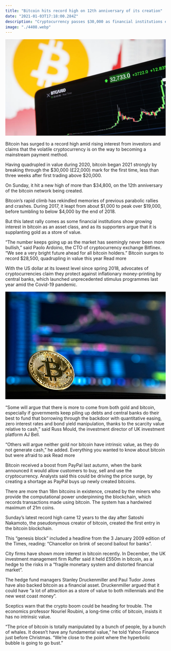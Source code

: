 ```yaml
---
title: "Bitcoin hits record high on 12th anniversary of its creation"
date: "2021-01-03T17:18:00.284Z"
description: "Cryptocurrency passes $30,000 as financial institutions express growing interest"
image: "./4408.webp"
---
```


![The price of bitcoin is rising as more investors see the cryptocurrency as a store of value. ](./4408.webp)

Bitcoin has surged to a record high amid rising interest from investors and claims that the volatile cryptocurrency is on the way to becoming a mainstream payment method.

Having quadrupled in value during 2020, bitcoin began 2021 strongly by breaking through the $30,000 (£22,000) mark for the first time, less than three weeks after first trading above $20,000.

On Sunday, it hit a new high of more than $34,800, on the 12th anniversary of the bitcoin network being created.

Bitcoin’s rapid climb has rekindled memories of previous parabolic rallies and crashes. During 2017, it leapt from about $1,000 to peak over $19,000, before tumbling to below $4,000 by the end of 2018.

But this latest rally comes as some financial institutions show growing interest in bitcoin as an asset class, and as its supporters argue that it is supplanting gold as a store of value.

“The number keeps going up as the market has seemingly never been more bullish,” said Paolo Ardoino, the CTO of cryptocurrency exchange Bitfinex. “We see a very bright future ahead for all bitcoin holders.”
Bitcoin surges to record $28,500, quadrupling in value this year
Read more

With the US dollar at its lowest level since spring 2018, advocates of cryptocurrencies claim they protect against inflationary money-printing by central banks, which launched unprecedented stimulus programmes last year amid the Covid-19 pandemic.

![The price of bitcoin is rising](./andre-francois-mckenzie-unsplash.jpg)

“Some will argue that there is more to come from both gold and bitcoin, especially if governments keep piling up debts and central banks do their best to fund that borrowing through the backdoor with quantitative easing, zero interest rates and bond yield manipulation, thanks to the scarcity value relative to cash,” said Russ Mould, the investment director of UK investment platform AJ Bell.

“Others will argue neither gold nor bitcoin have intrinsic value, as they do not generate cash,” he added.
Everything you wanted to know about bitcoin but were afraid to ask
Read more

Bitcoin received a boost from PayPal last autumn, when the bank announced it would allow customers to buy, sell and use the cryptocurrency. Analysts said this could be driving the price surge, by creating a shortage as PayPal buys up newly created bitcoins.

There are more than 18m bitcoins in existence, created by the miners who provide the computational power underpinning the blockchain, which records transactions made using bitcoin. The system has a hardwired maximum of 21m coins.

Sunday’s latest record high came 12 years to the day after Satoshi Nakamoto, the pseudonymous creator of bitcoin, created the first entry in the bitcoin blockchain.

This “genesis block” included a headline from the 3 January 2009 edition of the Times, reading: “Chancellor on brink of second bailout for banks”.

City firms have shown more interest in bitcoin recently. In December, the UK investment management firm Ruffer said it held £550m in bitcoin, as a hedge to the risks in a “fragile monetary system and distorted financial market”.

The hedge fund managers Stanley Druckenmiller and Paul Tudor Jones have also backed bitcoin as a financial asset. Druckenmiller argued that it could have “a lot of attraction as a store of value to both millennials and the new west coast money”.

Sceptics warn that the crypto boom could be heading for trouble. The economics professor Nouriel Roubini, a long-time critic of bitcoin, insists it has no intrinsic value.

“The price of bitcoin is totally manipulated by a bunch of people, by a bunch of whales. It doesn’t have any fundamental value,” he told Yahoo Finance just before Christmas. “We’re close to the point where the hyperbolic bubble is going to go bust.”

